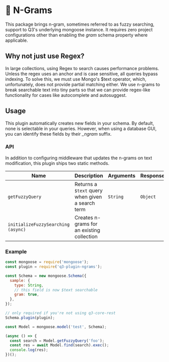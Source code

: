 # 🔌 N-Grams

This package brings n-gram, sometimes referred to as fuzzy
searching, support to Q3's underlying mongoose instance. It
requires zero project configurations other than enabling the
_gram_ schema property where applicable.

## Why not just use Regex?

In large collections, using Regex to search causes
performance problems. Unless the regex uses an anchor and is
case sensitive, all queries bypass indexing. To solve this,
we must use Mongo's $text operator, which, unfortunately,
does not provide partial matching either. We use n-grams to
break searchable text into tiny parts so that we can provide
regex-like functionality for cases like autocomplete and
autosuggest.

## Usage

This plugin automatically creates new fields in your schema.
By default, none is selectable in your queries. However,
when using a database GUI, you can identify these fields by
their _\_ngram_ suffix.

### API

In addition to configuring middleware that updates the
n-grams on text modification, this plugin ships two static
methods.

| Name                               | Description                                      | Arguments | Response |
| ---------------------------------- | ------------------------------------------------ | --------- | -------- |
| `getFuzzyQuery`                    | Returns a `$text` query when given a search term | `String`  | `Object` |
| `initializeFuzzySearching (async)` | Creates n-grams for an existing collection       |           |          |

### Example

```javascript
const mongoose = require('mongoose');
const plugin = require('q3-plugin-ngrams');

const Schema = new mongoose.Schema({
  sample: {
    type: String,
    // this field is now $text searchable
    gram: true,
  },
});

// only required if you're not using q3-core-rest
Schema.plugin(plugin);

const Model = mongoose.model('test', Schema);

(async () => {
  const search = Model.getFuzzyQuery('foo');
  const res = await Model.find(search).exec();
  console.log(res);
})();
```
